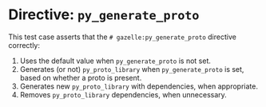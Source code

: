# Directive: `py_generate_proto`

This test case asserts that the `# gazelle:py_generate_proto` directive
correctly:

1.  Uses the default value when `py_generate_proto` is not set.
2.  Generates (or not) `py_proto_library` when `py_generate_proto` is set, based on whether a proto is present.
3.  Generates new `py_proto_library` with dependencies, when appropriate.
4.  Removes `py_proto_library` dependencies, when unnecessary.

[gh-2994]: https://github.com/bazel-contrib/rules_python/issues/2994
